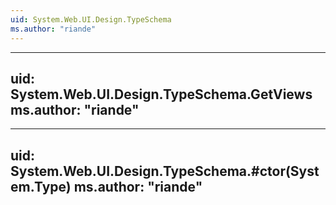 ```yaml
---
uid: System.Web.UI.Design.TypeSchema
ms.author: "riande"
---
```


---
uid: System.Web.UI.Design.TypeSchema.GetViews
ms.author: "riande"
---

---
uid: System.Web.UI.Design.TypeSchema.#ctor(System.Type)
ms.author: "riande"
---

